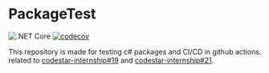 # PackageTest

![.NET Core](https://github.com/Star-Academy/PackageTest/workflows/build/badge.svg)
[![codecov](https://codecov.io/gh/Star-Academy/PackageTest/branch/master/graph/badge.svg)](https://codecov.io/gh/Star-Academy/PackageTest)

This repository is made for testing c# packages and CI/CD in github actions. related to [codestar-internship#19](https://github.com/Star-Academy/codestar-internship/issues/19) and [codestar-internship#21](https://github.com/Star-Academy/codestar-internship/issues/21).
